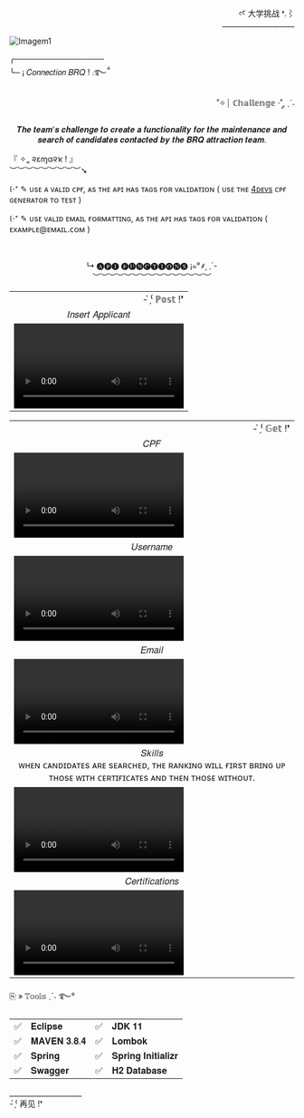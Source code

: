 <div align="right" >
  
  <p>
  ꜥꜤ  大学挑战 ❛.⌇ <br>____________________
  </p>
  
</div>  

![Imagem1](https://user-images.githubusercontent.com/86667062/166082157-41cef13f-2c6b-416c-ba44-73679733d476.png)

<div>
  
  <p>
    ╭────────────────<br>
    ╰─ ¡  𝐶𝑜𝑛𝑛𝑒𝑐𝑡𝑖𝑜𝑛 𝐵𝑅𝑄 ! ⨾࿐ྂ
  </p>
  
  <p align="right">
    ˚✧┊ ℂ𝕙𝕒𝕝𝕝𝕖𝕟𝕘𝕖 ·˚ ༘ ˎˊ˗<br>
    <p align="center">
      𝑻𝒉𝒆 𝒕𝒆𝒂𝒎'𝒔 𝒄𝒉𝒂𝒍𝒍𝒆𝒏𝒈𝒆 𝒕𝒐 𝒄𝒓𝒆𝒂𝒕𝒆 𝒂 𝒇𝒖𝒏𝒄𝒕𝒊𝒐𝒏𝒂𝒍𝒊𝒕𝒚 𝒇𝒐𝒓 𝒕𝒉𝒆 𝒎𝒂𝒊𝒏𝒕𝒆𝒏𝒂𝒏𝒄𝒆 𝒂𝒏𝒅 𝒔𝒆𝒂𝒓𝒄𝒉 𝒐𝒇 𝒄𝒂𝒏𝒅𝒊𝒅𝒂𝒕𝒆𝒔 𝒄𝒐𝒏𝒕𝒂𝒄𝒕𝒆𝒅 𝒃𝒚 𝒕𝒉𝒆 𝑩𝑹𝑸 𝒂𝒕𝒕𝒓𝒂𝒄𝒕𝒊𝒐𝒏 𝒕𝒆𝒂𝒎.
    </p>
  
  <p>
    『 ✧„ ૨εɱα૨ҡ ! 』<br>︶︶︶︶︶︶︶︶︶➘
     <p>
       ꒰‧⁺ ✎ ᴜsᴇ ᴀ ᴠᴀʟɪᴅ ᴄᴘғ, ᴀs ᴛʜᴇ ᴀᴘɪ ʜᴀs ᴛᴀɢs ғᴏʀ ᴠᴀʟɪᴅᴀᴛɪᴏɴ 
       ( ᴜsᴇ ᴛʜᴇ <a href="https://www.4devs.com.br/gerador_de_cpf" target="_blank">4ᴅᴇᴠs</a> ᴄᴘғ ɢᴇɴᴇʀᴀᴛᴏʀ ᴛᴏ ᴛᴇsᴛ )
     </p>
     <p>
       ꒰‧⁺ ✎ ᴜsᴇ ᴠᴀʟɪᴅ ᴇᴍᴀɪʟ ғᴏʀᴍᴀᴛᴛɪɴɢ, ᴀs ᴛʜᴇ ᴀᴘɪ ʜᴀs ᴛᴀɢs ғᴏʀ ᴠᴀʟɪᴅᴀᴛɪᴏɴ ( ᴇxᴀᴍᴘʟᴇ@ᴇᴍᴀɪʟ.ᴄᴏᴍ )
     </p>
  </p>
  
</div><br>

<div>
  
  <p align="center">
    ↳ 🅐🅟🅘 🅕🅤🅝🅒🅣🅘🅞🅝🅢 ¡๑°⸙͎ ˎ´-<br>︶︶︶︶︶︶︶︶︶︶︶︶︶︶︶
  </p>
  
  <table>
     <tr> 
          <td align="right" >- ̗̀⁽ ℙ𝕠𝕤𝕥 !❜</td>
     </tr>
     <tr>
         <td align="center" >𝐼𝑛𝑠𝑒𝑟𝑡 𝐴𝑝𝑝𝑙𝑖𝑐𝑎𝑛𝑡</td>
     </tr>
     <tr>
       <td><video src="https://user-images.githubusercontent.com/86667062/166338005-55880f0d-85ba-4a8c-941b-cb95b4fab48c.mp4"></td>
     </tr>
  </table>  
  
  <table>
     <tr>
          <td align="right" >- ̗̀⁽ 𝔾𝕖𝕥 !❜</td>
     </tr>
     <tr>
         <td align="center" >𝐶𝑃𝐹</td>
     </tr>
     <tr>
         <td><video src="https://user-images.githubusercontent.com/86667062/166340363-5296e1dc-6a96-40e8-b526-0341c37fb98d.mp4"></td>
     </tr>
     <tr>
         <td align="center" >𝑈𝑠𝑒𝑟𝑛𝑎𝑚𝑒</td>
     </tr>
     <tr>
         <td><video src="https://user-images.githubusercontent.com/86667062/166342707-b37361f7-3ac0-4ce2-a597-1796f9164b24.mp4"></td>
     </tr>
      <tr>
         <td align="center" >𝐸𝑚𝑎𝑖𝑙</td>
     </tr>
     <tr>
         <td><video src="https://user-images.githubusercontent.com/86667062/166343469-3aa221df-42a4-4369-b9d4-4dad194137ab.mp4"></td>
     </tr>
      <tr>
         <td align="center" >𝑆𝑘𝑖𝑙𝑙𝑠<br>ᴡʜᴇɴ ᴄᴀɴᴅɪᴅᴀᴛᴇs ᴀʀᴇ sᴇᴀʀᴄʜᴇᴅ, ᴛʜᴇ ʀᴀɴᴋɪɴɢ ᴡɪʟʟ ғɪʀsᴛ ʙʀɪɴɢ ᴜᴘ ᴛʜᴏsᴇ ᴡɪᴛʜ ᴄᴇʀᴛɪғɪᴄᴀᴛᴇs ᴀɴᴅ ᴛʜᴇɴ ᴛʜᴏsᴇ ᴡɪᴛʜᴏᴜᴛ.</td>
     </tr>
     <tr>
         <td><video src="https://user-images.githubusercontent.com/86667062/166344205-e6548295-6dfd-4944-9f14-3c8365f1caf4.mp4"></td>
     </tr>
     <tr>
         <td align="center" >𝐶𝑒𝑟𝑡𝑖𝑓𝑖𝑐𝑎𝑡𝑖𝑜𝑛𝑠</td>
     </tr>
     <tr>
         <td><video src="https://user-images.githubusercontent.com/86667062/166344593-c9335323-2cdd-408e-8a62-88f4f824f438.mp4"></td>
     </tr>
  </table>  
  
</div>

<div align="left" >
  <p>⎘ » 𝕋𝕠𝕠𝕝𝕤 ˎˊ˗ ࿐°</p>
  
   <table>
     <tr>
          <td>✅</td>
          <td>𝐄𝐜𝐥𝐢𝐩𝐬𝐞</td>
          <td>✅</td>
          <td>𝐉𝐃𝐊 𝟏𝟏 </td>
      </tr>
      <tr>
          <td>✅</td>
          <td>𝐌𝐀𝐕𝐄𝐍 𝟑.𝟖.𝟒</td>
          <td>✅</td>
          <td>𝐋𝐨𝐦𝐛𝐨𝐤</td>
      </tr>
      <tr>
          <td>✅</td>
          <td>𝐒𝐩𝐫𝐢𝐧𝐠</td>
          <td>✅</td>
          <td>𝐒𝐩𝐫𝐢𝐧𝐠 𝐈𝐧𝐢𝐭𝐢𝐚𝐥𝐢𝐳𝐫</td>
      </tr>
      <tr>
          <td>✅</td>
          <td>𝐒𝐰𝐚𝐠𝐠𝐞𝐫</td>
          <td>✅</td>
          <td>𝐇𝟐 𝐃𝐚𝐭𝐚𝐛𝐚𝐬𝐞</td>
      </tr>
   </table>
</div>

<div>

   <p>
     ____________________<br> - ̗̀⁽ 再见 !❜
   </p>
  
</div>
